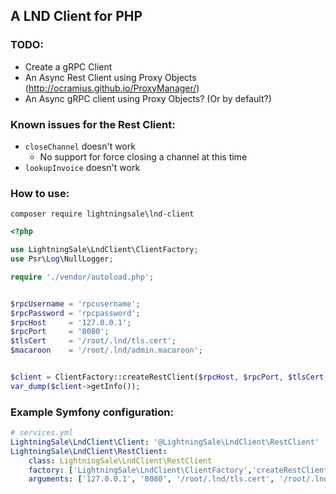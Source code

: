## A LND Client for PHP

### TODO:
- Create a gRPC Client
- An Async Rest Client using Proxy Objects (http://ocramius.github.io/ProxyManager/)
- An Async gRPC client using Proxy Objects? (Or by default?)

### Known issues for the Rest Client:
- `closeChannel` doesn't work
  - No support for force closing a channel at this time
- `lookupInvoice` doesn't work 

### How to use:

`composer require lightningsale\lnd-client`

```php
<?php

use LightningSale\LndClient\ClientFactory;
use Psr\Log\NullLogger;

require './vendor/autoload.php';


$rpcUsername = 'rpcusername';
$rpcPassword = 'rpcpassword';
$rpcHost     = '127.0.0.1';
$rpcPort     = '8080';
$tlsCert     = '/root/.lnd/tls.cert';
$macaroon    = '/root/.lnd/admin.macaroon';


$client = ClientFactory::createRestClient($rpcHost, $rpcPort, $tlsCert, $macaroon, new NullLogger());
var_dump($client->getInfo());
```

### Example Symfony configuration:
```yaml
# services.yml
LightningSale\LndClient\Client: '@LightningSale\LndClient\RestClient'
LightningSale\LndClient\RestClient:
    class: LightningSale\LndClient\RestClient
    factory: ['LightningSale\LndClient\ClientFactory','createRestClient']
    arguments: ['127.0.0.1', '8080', '/root/.lnd/tls.cert', '/root/.lnd/admin.macaroon', '@logger']
```


